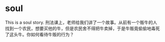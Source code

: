 # soul
This is a soul story.
刑法课上，老师给我们讲了一个故事。从前有一个贩牛的人找到一个农民，想要买他的牛，但是农民舍不得把牛卖掉，于是牛贩竟偷偷地毒死了这头牛。你如何看待牛贩的行为？
